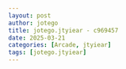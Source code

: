 ```yaml
---
layout: post
author: jotego
title: jotego.jtyiear - c969457
date: 2025-03-21
categories: [Arcade, jtyiear]
tags: [jotego.jtyiear]
---
```


